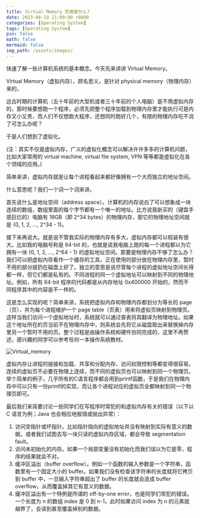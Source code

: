 ```yaml
---
title: Virtual Memory 究竟是什么?
date: 2023-08-19 21:09:00 +0800
categories: [Operating System]
tags: [Operating System]
pin: false
math: false
mermaid: false
img_path: /assets/images/
---
```


快速了解一些计算机系统的基本概念。今天先来讲讲 Virtual Memory。

Virtual Memory（虚拟内存），顾名思义，是针对 physical memory（物理内存）来的。

远古时期的计算机（五十年前的大型机或者三十年前的个人电脑）是不用虚拟内存的，那时候要想跑一个程序，必须先把整个程序加载到物理内存里才能执行可是内存又小又贵，而人们不仅想跑大程序，还想同时跑好几个，有限的物理内存吃不消了可怎么办呢？

于是人们想到了虚拟化。

(注：其实不仅是虚拟内存，广义的虚拟化概念可以解决许许多多的计算机问题，比如大家常用的 virtual machine, virtual file system, VPN 等等都是虚拟化在各个领域的应用。)

简单来讲，虚拟内存就是让每个进程看起来都好像拥有一个大而独立的地址空间。

什么意思呢？我们一个词一个词来讲。

首先说什么是地址空间（address space）。计算机的内存说白了可以想象成一块连续的数组，数组里面的每个字节都有一个唯一的地址。比方说我新买的（键盘手感巨烂的）电脑有 16GB（即 2^34 bytes）的物理内存，那它的物理地址空间就是 {0, 1, 2, ..., 2^34 - 1}。

接下来再说大。就是说不管我实际的物理内存有多大，虚拟内存都可以假装有很大。比如我的电脑号称是 64-bit 的，也就是说我电脑上跑的每一个进程都以为它拥有一块 {0, 1, 2, ..., 2^64 - 1} 的虚拟地址空间。那要是物理内存不够了怎么办？我们可以把虚拟内存看作一个缓存的工具，正在使用的部分放在物理内存里，暂时不用的部分就扔在磁盘上好了。独立的意思是说尽管每个进程的虚拟地址空间长得都一样，但它们都是私有的。不同进程的同一个虚拟地址可以映射到不同的物理地址。例如，所有 64-bit 程序的代码都是从内存地址 0x400000 开始的，然而不同程序其中的内容是不一样的。

这是怎么实现的呢？简单来讲，系统把虚拟内存和物理内存都划分为等长的 page（页），并为每个进程维护一个 page table（页表）用来将虚拟页映射到物理页。这样当我们访问一个虚拟地址时，系统就可以通过查表将其翻译为物理地址。如果这个地址所在的页当前不在物理内存中，则系统会先将它从磁盘取出来替换掉内存里另一个暂时不用的页。整个过程是由操作系统和硬件协同完成的，这里不再赘述，感兴趣的同学可以参考任何一本操作系统教材。

![Virtual_memory](Virtual_memory.svg)

虚拟内存让进程的链接和加载、共享和分配内存、访问权限控制等都变得很容易。连续的虚拟页不必要在物理上连续，而不同的虚拟页也可以映射到同一个物理页。举个简单的例子，几乎所有的C语言程序都会用到printf函数，于是我们在物理内存中可以只有一份printf的实现，而让各个进程对应的虚拟页全都映射到同一个物理页即可。

最后我们来简要讨论一些同学们在写程序时常犯的和虚拟内存有关的错误（以下以 C 语言为例；Java 也会相应地报错或抛出异常）：

1. 访问空指针或坏指针。比如指针指向的虚拟地址并没有映射到实际有意义的数据，或者我们试图去写一块只读的虚拟内存区域，都会导致 segmentation fault。
2. 访问未初始化的内存。如果一个局部变量没有初始化而我们误以为它是零，程序的结果就会不对。
3. 缓冲区溢出（buffer overflow）。例如一个函数的输入参数是一个字符串，函数里有一个固定大小的 buffer。如果我们没有检查该字符串的长度就将它拷贝到 buffer 中，一旦输入字符串超出了 buffer 的长度就会造成 buffer overflow，从而覆盖掉其它有意义的数据。
4. 缓冲区溢出有一个特例是所谓的 off-by-one error，也是同学们常犯的错误。一个长度为 n 的数组 index 是 0 到 n-1，此时如果访问 index 为 n 的元素就越界了，会读到甚至覆盖掉别的数据。